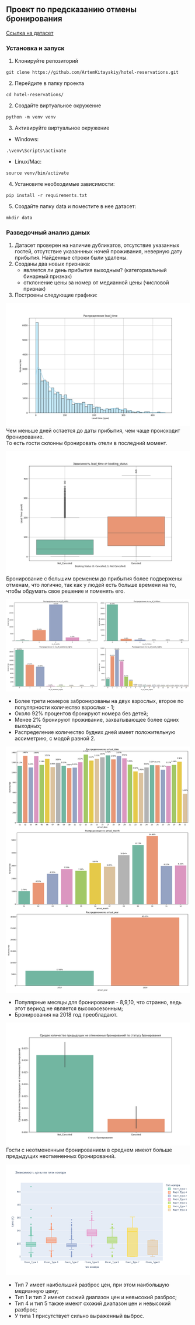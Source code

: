 ## Проект по предсказанию отмены бронирования
[Ссылка на датасет](kaggle.com/datasets/ahsan81/hotel-reservations-classification-dataset)


### Установка и запуск
1. Клонируйте репозиторий
```
git clone https://github.com/ArtemKitayskiy/hotel-reservations.git
```
2. Перейдите в папку проекта
```
cd hotel-reservations/
```
2. Создайте виртуальное окружение
```
python -m venv venv
```
3. Активируйте виртуальное окружение
- Windows:

```
.\venv\Scripts\activate
```
- Linux/Mac:
```
source venv/bin/activate
```
4. Установите необходимые зависимости:
```
pip install -r requirements.txt
```
5. Создайте папку data и поместите в нее датасет:
```
mkdir data
```

### Разведочный анализ даных
1) Датасет проверен на наличие дубликатов, отсутствие указанных гостей, отсутствие указаннных ночей проживания, неверную дату прибытия. Найденные строки были удалены.
2) Созданы два новых признака: 
    - является ли день прибытия выходным? (категориальный бинарный признак)
    - отклонение цены за номер от медианной цены (числовой признак)
3) Построены следующие графики:

![](eda/lead_time_histplot.png)
Чем меньше дней остается до даты прибытия, чем чаще происходит бронирование.   
То есть гости склонны бронировать отели в последний момент.

![](eda/lead_time_by_booking_status_boxplot.png)
Бронирование с большим временем до прибытия более подвержены отменам, что логично, так как у людей есть больше времени на то, чтобы обдумать свое решение и поменять его.

![](eda/adults_children_nights_barplot.png)
- Более трети номеров забронированы на двух взрослых, второе по популярности количество взрослых - 1;
- Около 92% процентов бронируют номера без детей;
- Менее 2% бронируют проживание, захватывающее более одних выходных;
- Распределение количество будних дней имеет положительную ассиметрию, с модой равной 2.

![](eda/arrival_barplot.png)
- Популярные месяцы для бронирования - 8,9,10, что странно, ведь этот вериод не является высокосезонным;
- Бронирования на 2018 год преобладают.

![](eda/previous_cancellations_by_booking_status_barplot.png)
Гости с неотмененным бронированием в среднем имеют больше предыдущих неотмененных бронирований.

![](eda/avg_price_per_room_by_room_type_boxplot.png)
- Тип 7 имеет наибольший разброс цен, при этом наибольшую медианную цену;
- Тип 1 и тип 2 имеют схожий диапазон цен и невысокий разброс;
- Тип 4 и тип 5 также имеют схожий диапазон цен и невысокий разброс;
- У типа 1 присутствует сильно выраженный выброс.





